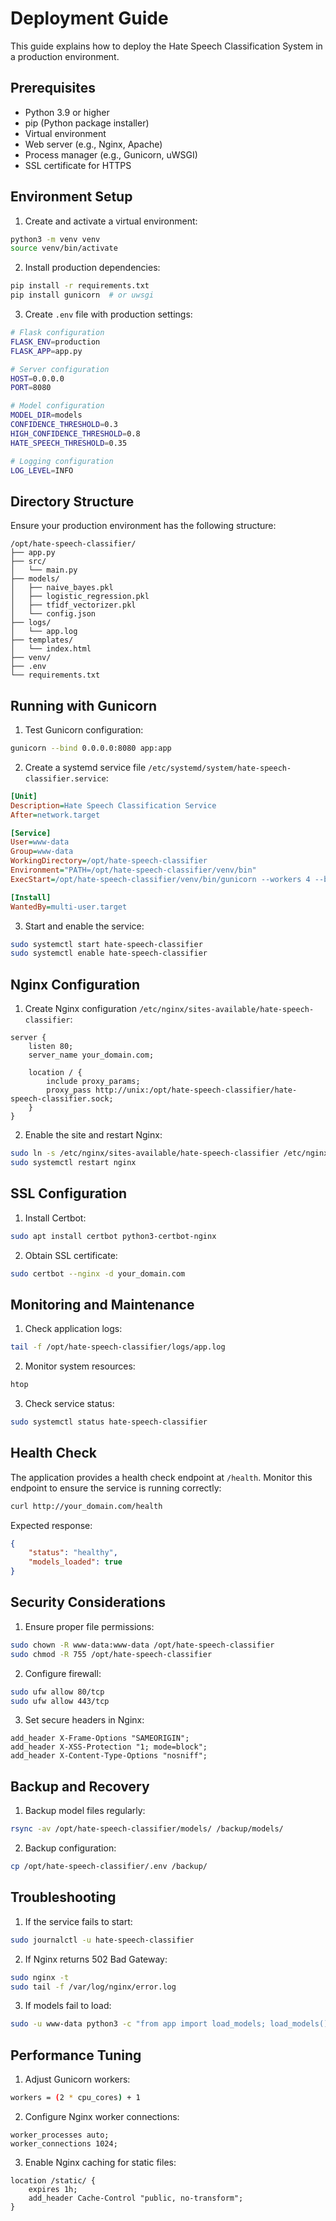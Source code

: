 # Deployment Guide

This guide explains how to deploy the Hate Speech Classification System in a production environment.

## Prerequisites

- Python 3.9 or higher
- pip (Python package installer)
- Virtual environment
- Web server (e.g., Nginx, Apache)
- Process manager (e.g., Gunicorn, uWSGI)
- SSL certificate for HTTPS

## Environment Setup

1. Create and activate a virtual environment:
```bash
python3 -m venv venv
source venv/bin/activate
```

2. Install production dependencies:
```bash
pip install -r requirements.txt
pip install gunicorn  # or uwsgi
```

3. Create `.env` file with production settings:
```bash
# Flask configuration
FLASK_ENV=production
FLASK_APP=app.py

# Server configuration
HOST=0.0.0.0
PORT=8080

# Model configuration
MODEL_DIR=models
CONFIDENCE_THRESHOLD=0.3
HIGH_CONFIDENCE_THRESHOLD=0.8
HATE_SPEECH_THRESHOLD=0.35

# Logging configuration
LOG_LEVEL=INFO
```

## Directory Structure

Ensure your production environment has the following structure:
```
/opt/hate-speech-classifier/
├── app.py
├── src/
│   └── main.py
├── models/
│   ├── naive_bayes.pkl
│   ├── logistic_regression.pkl
│   ├── tfidf_vectorizer.pkl
│   └── config.json
├── logs/
│   └── app.log
├── templates/
│   └── index.html
├── venv/
├── .env
└── requirements.txt
```

## Running with Gunicorn

1. Test Gunicorn configuration:
```bash
gunicorn --bind 0.0.0.0:8080 app:app
```

2. Create a systemd service file `/etc/systemd/system/hate-speech-classifier.service`:
```ini
[Unit]
Description=Hate Speech Classification Service
After=network.target

[Service]
User=www-data
Group=www-data
WorkingDirectory=/opt/hate-speech-classifier
Environment="PATH=/opt/hate-speech-classifier/venv/bin"
ExecStart=/opt/hate-speech-classifier/venv/bin/gunicorn --workers 4 --bind unix:hate-speech-classifier.sock -m 007 app:app

[Install]
WantedBy=multi-user.target
```

3. Start and enable the service:
```bash
sudo systemctl start hate-speech-classifier
sudo systemctl enable hate-speech-classifier
```

## Nginx Configuration

1. Create Nginx configuration `/etc/nginx/sites-available/hate-speech-classifier`:
```nginx
server {
    listen 80;
    server_name your_domain.com;

    location / {
        include proxy_params;
        proxy_pass http://unix:/opt/hate-speech-classifier/hate-speech-classifier.sock;
    }
}
```

2. Enable the site and restart Nginx:
```bash
sudo ln -s /etc/nginx/sites-available/hate-speech-classifier /etc/nginx/sites-enabled
sudo systemctl restart nginx
```

## SSL Configuration

1. Install Certbot:
```bash
sudo apt install certbot python3-certbot-nginx
```

2. Obtain SSL certificate:
```bash
sudo certbot --nginx -d your_domain.com
```

## Monitoring and Maintenance

1. Check application logs:
```bash
tail -f /opt/hate-speech-classifier/logs/app.log
```

2. Monitor system resources:
```bash
htop
```

3. Check service status:
```bash
sudo systemctl status hate-speech-classifier
```

## Health Check

The application provides a health check endpoint at `/health`. Monitor this endpoint to ensure the service is running correctly:
```bash
curl http://your_domain.com/health
```

Expected response:
```json
{
    "status": "healthy",
    "models_loaded": true
}
```

## Security Considerations

1. Ensure proper file permissions:
```bash
sudo chown -R www-data:www-data /opt/hate-speech-classifier
sudo chmod -R 755 /opt/hate-speech-classifier
```

2. Configure firewall:
```bash
sudo ufw allow 80/tcp
sudo ufw allow 443/tcp
```

3. Set secure headers in Nginx:
```nginx
add_header X-Frame-Options "SAMEORIGIN";
add_header X-XSS-Protection "1; mode=block";
add_header X-Content-Type-Options "nosniff";
```

## Backup and Recovery

1. Backup model files regularly:
```bash
rsync -av /opt/hate-speech-classifier/models/ /backup/models/
```

2. Backup configuration:
```bash
cp /opt/hate-speech-classifier/.env /backup/
```

## Troubleshooting

1. If the service fails to start:
```bash
sudo journalctl -u hate-speech-classifier
```

2. If Nginx returns 502 Bad Gateway:
```bash
sudo nginx -t
sudo tail -f /var/log/nginx/error.log
```

3. If models fail to load:
```bash
sudo -u www-data python3 -c "from app import load_models; load_models()"
```

## Performance Tuning

1. Adjust Gunicorn workers:
```bash
workers = (2 * cpu_cores) + 1
```

2. Configure Nginx worker connections:
```nginx
worker_processes auto;
worker_connections 1024;
```

3. Enable Nginx caching for static files:
```nginx
location /static/ {
    expires 1h;
    add_header Cache-Control "public, no-transform";
}
``` 